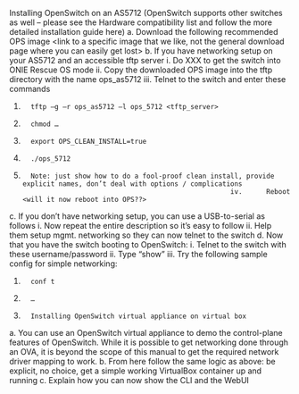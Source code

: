 Installing OpenSwitch on an AS5712 (OpenSwitch supports other switches as well – please see the Hardware compatibility list and follow the more detailed installation guide here)
a.       Download the following recommended OPS image <link to a specific image that we like, not the general download page where you can easily get lost>
b.      If you have networking setup on your AS5712 and an accessible tftp server
                                                               i.      Do XXX to get the switch into ONIE Rescue OS mode
                                                             ii.      Copy the downloaded OPS image into the tftp directory with the name ops_as5712
                                                            iii.      Telnet to the switch and enter these commands
1.       tftp –g –r ops_as5712 –l ops_5712 <tftp_server>
2.       chmod …
3.       export OPS_CLEAN_INSTALL=true
4.       ./ops_5712
5.       Note: just show how to do a fool-proof clean install, provide explicit names, don’t deal with options / complications
                                                           iv.      Reboot <will it now reboot into OPS??>
c.       If you don’t have networking setup, you can use a USB-to-serial as follows
                                                               i.      Now repeat the entire description so it’s easy to follow
                                                             ii.      Help them setup mgmt. networking so they can now telnet to the switch
d.      Now that you have the switch booting to OpenSwitch:
                                                               i.      Telnet to the switch with these username/password
                                                             ii.      Type “show”
                                                            iii.      Try the following sample config for simple networking:
1.       conf t
2.       …
2.       Installing OpenSwitch virtual appliance on virtual box
a.       You can use an OpenSwitch virtual appliance to demo the control-plane features of OpenSwitch. While it is possible to get networking done through an OVA, it is beyond the scope of this manual to get the required network driver mapping to work.
b.      From here follow the same logic as above: be explicit, no choice, get a simple working VirtualBox container up and running
c.       Explain how you can now show the CLI and the WebUI

